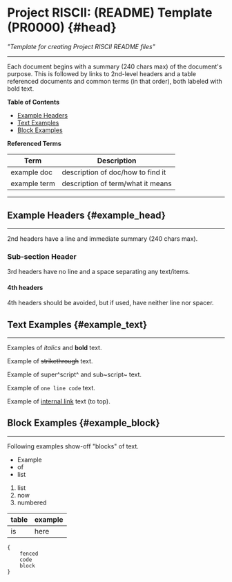 # Project RISCII: (README) Template (PR0000) {#head}
*"Template for creating Project RISCII README files"*

---

Each document begins with a summary (240 chars max) of the document's purpose. This is followed by links to 2nd-level headers and a table referenced documents and common terms (in that order), both labeled with bold text.

**Table of Contents**
- [Example Headers](#example_head)
- [Text Examples](#example_text)
- [Block Examples](#example_block)

**Referenced Terms**

|Term            |Description                                              |
|----------------|---------------------------------------------------------|
|example doc     |description of doc/how to find it                        |
|example term    |description of term/what it means                        |

---

## Example Headers {#example_head}
---
2nd headers have a line and immediate summary (240 chars max).

### Sub-section Header

3rd headers have no line and a space separating any text/items.

#### 4th headers
4th headers should be avoided, but if used, have neither line nor spacer.

## Text Examples {#example_text}
---
Examples of *italics* and **bold** text.

Example of ~~strikethrough~~ text.

Example of super^script^ and sub~script~ text.

Example of `one line code` text.

Example of [internal link](#head) text (to top).

## Block Examples {#example_block}
---
Following examples show-off "blocks" of text.

- Example
- of
- list

1. list
2. now
3. numbered

|table|example|
|-----|-------|
|is   |here   |

```
{
	fenced
	code
	block
}
```